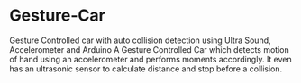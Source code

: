 # Gesture-Car
Gesture Controlled car with auto collision detection using Ultra Sound, Accelerometer and Arduino
A Gesture Controlled Car which detects motion of hand using an accelerometer and performs moments accordingly. 
It even has an ultrasonic sensor to calculate distance and stop before a collision.
